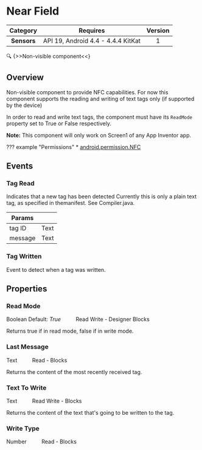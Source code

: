 # Near Field

| Category | Requires | Version |
|:--------:|:-------:|:--------:|
|**Sensors**|<span class="chip chip-any">API 19, Android 4.4 - 4.4.4 KitKat</span>|<span class="chip chip-number">1</span>|

:mag: {>>Non-visible component<<}

## Overview

Non-visible component to provide NFC capabilities. For now this component supports the reading and writing of text tags only (if supported by the device)

In order to read and write text tags, the component must have its `` ReadMode `` property set to True or False respectively.

__Note:__ This component will only work on Screen1 of any App Inventor app.

??? example "Permissions"
    * [android.permission.NFC](https://developer.android.com/reference/android/Manifest.permission.html#NFC)


## Events

### Tag Read

Indicates that a new tag has been detected
Currently this is only a plain text tag, as specified in themanifest. See Compiler.java.

<div class="block" ai2-block="event" not-rendered="true" value="%7B%22componentName%22:%20%22Near%20Field%22,%20%22name%22:%20%22Tag%20Read%22,%20%22params%22:%20%5B%22tag%20ID%22,%20%22message%22%5D%7D"></div>

| Params | []() |
|--------|------|
|tag ID|<span class="chip chip-text">Text</span>|
|message|<span class="chip chip-text">Text</span>|


### Tag Written

Event to detect when a tag was written.

<div class="block" ai2-block="event" not-rendered="true" value="%7B%22componentName%22:%20%22Near%20Field%22,%20%22name%22:%20%22Tag%20Written%22,%20%22params%22:%20%5B%5D%7D"></div>


## Properties

### Read Mode

<span class="chip chip-boolean">Boolean</span><span style="user-select: none;">&nbsp;</span><span class="chip chip-boolean">Default: <i>True</i></span><span style="user-select: none;">&nbsp;&nbsp;&nbsp;&nbsp;&nbsp;&nbsp;&nbsp;&nbsp;&nbsp;&nbsp;</span><span class="chip chip-rw">Read</span><span style="user-select: none;">&nbsp;</span><span class="chip chip-rw">Write</span><span style="user-select: none;">&nbsp;</span>-<span style="user-select: none;">&nbsp;</span><span class="chip chip-bd">Designer</span><span style="user-select: none;">&nbsp;</span><span class="chip chip-bd">Blocks</span><span style="user-select: none;">&nbsp;</span>

Returns true if in read mode, false if in write mode.

<div class="block" ai2-block="property" not-rendered="true" value="%7B%22componentName%22:%20%22Near%20Field%22,%20%22name%22:%20%22Read%20Mode%22,%20%22getter%22:%20true%7D"></div>
<div class="block" ai2-block="property" not-rendered="true" value="%7B%22componentName%22:%20%22Near%20Field%22,%20%22name%22:%20%22Read%20Mode%22,%20%22getter%22:%20false%7D"></div>


### Last Message

<span class="chip chip-text">Text</span><span style="user-select: none;">&nbsp;&nbsp;&nbsp;&nbsp;&nbsp;&nbsp;&nbsp;&nbsp;&nbsp;&nbsp;</span><span class="chip chip-rw">Read</span><span style="user-select: none;">&nbsp;</span>-<span style="user-select: none;">&nbsp;</span><span class="chip chip-bd">Blocks</span><span style="user-select: none;">&nbsp;</span>

Returns the content of the most recently received tag.

<div class="block" ai2-block="property" not-rendered="true" value="%7B%22componentName%22:%20%22Near%20Field%22,%20%22name%22:%20%22Last%20Message%22,%20%22getter%22:%20true%7D"></div>


### Text To Write

<span class="chip chip-text">Text</span><span style="user-select: none;">&nbsp;&nbsp;&nbsp;&nbsp;&nbsp;&nbsp;&nbsp;&nbsp;&nbsp;&nbsp;</span><span class="chip chip-rw">Read</span><span style="user-select: none;">&nbsp;</span><span class="chip chip-rw">Write</span><span style="user-select: none;">&nbsp;</span>-<span style="user-select: none;">&nbsp;</span><span class="chip chip-bd">Blocks</span><span style="user-select: none;">&nbsp;</span>

Returns the content of the text that's going to be written to the tag.

<div class="block" ai2-block="property" not-rendered="true" value="%7B%22componentName%22:%20%22Near%20Field%22,%20%22name%22:%20%22Text%20To%20Write%22,%20%22getter%22:%20true%7D"></div>
<div class="block" ai2-block="property" not-rendered="true" value="%7B%22componentName%22:%20%22Near%20Field%22,%20%22name%22:%20%22Text%20To%20Write%22,%20%22getter%22:%20false%7D"></div>


### Write Type

<span class="chip chip-number">Number</span><span style="user-select: none;">&nbsp;&nbsp;&nbsp;&nbsp;&nbsp;&nbsp;&nbsp;&nbsp;&nbsp;&nbsp;</span><span class="chip chip-rw">Read</span><span style="user-select: none;">&nbsp;</span>-<span style="user-select: none;">&nbsp;</span><span class="chip chip-bd">Blocks</span><span style="user-select: none;">&nbsp;</span>

<div class="block" ai2-block="property" not-rendered="true" value="%7B%22componentName%22:%20%22Near%20Field%22,%20%22name%22:%20%22Write%20Type%22,%20%22getter%22:%20true%7D"></div>
